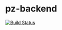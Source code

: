 # pz-backend
[![Build Status](https://travis-ci.com/nvko/pz-backend.svg?token=JP3XbLSWRHBDwgUXxim4&branch=master)](https://travis-ci.com/nvko/pz-backend)